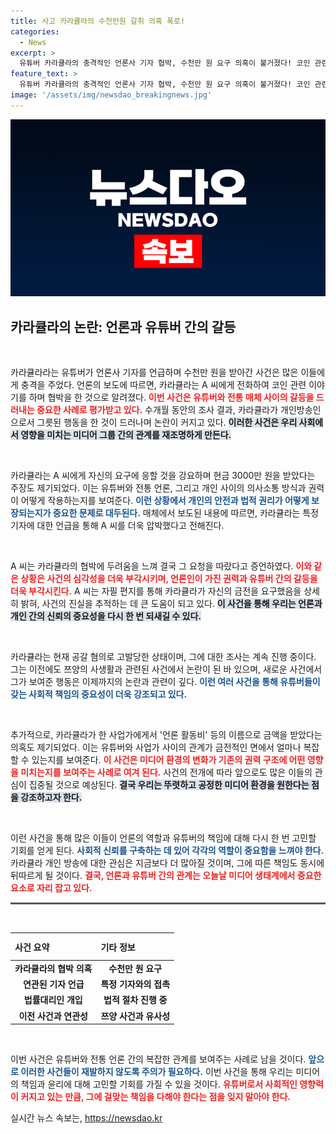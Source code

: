 ```yaml
---
title: 사고 카라큘라의 수천만원 갈취 의혹 폭로!
categories:
  - News
excerpt: >
  유튜버 카라큘라의 충격적인 언론사 기자 협박, 수천만 원 요구 의혹이 불거졌다! 코인 관련 비밀 대화에서 시작된 이 사건은 지금까지의 스캔들을 초래하며 논란을 더욱 증폭시키고 있다. 클릭해서 더 알아보세요!
feature_text: >
  유튜버 카라큘라의 충격적인 언론사 기자 협박, 수천만 원 요구 의혹이 불거졌다! 코인 관련 비밀 대화에서 시작된 이 사건은 지금까지의 스캔들을 초래하며 논란을 더욱 증폭시키고 있다. 클릭해서 더 알아보세요!
image: '/assets/img/newsdao_breakingnews.jpg'
---
```


<p><img src="/assets/img/newsdao_breakingnews.jpg" alt="flaretime 속보" /></p>

<h2 data-ke-size="size26">카라큘라의 논란: 언론과 유튜버 간의 갈등</h2>

<p data-ke-size="size16">&nbsp;</p>

<p>카라큘라라는 유튜버가 언론사 기자를 언급하며 수천만 원을 받아간 사건은 많은 이들에게 충격을 주었다. 언론의 보도에 따르면, 카라큘라는 A 씨에게 전화하여 코인 관련 이야기를 하며 협박을 한 것으로 알려졌다. <b><span style="color: #ee2323;">이번 사건은 유튜버와 전통 매체 사이의 갈등을 드러내는 중요한 사례로 평가받고 있다.</span></b> 수개월 동안의 조사 결과, 카라큘라가 개인방송인으로서 그릇된 행동을 한 것이 드러나며 논란이 커지고 있다. <b><span style="background-color: #21538527;">이러한 사건은 우리 사회에서 영향을 미치는 미디어 그룹 간의 관계를 재조명하게 만든다.</span></b> </p>

<p data-ke-size="size16">&nbsp;</p>

<p>카라큘라는 A 씨에게 자신의 요구에 응할 것을 강요하며 현금 3000만 원을 받았다는 주장도 제기되었다. 이는 유튜버와 전통 언론, 그리고 개인 사이의 의사소통 방식과 권력이 어떻게 작용하는지를 보여준다. <b><span style="color: #1a5490;">이런 상황에서 개인의 안전과 법적 권리가 어떻게 보장되는지가 중요한 문제로 대두된다.</span></b> 매체에서 보도된 내용에 따르면, 카라큘라는 특정 기자에 대한 언급을 통해 A 씨를 더욱 압박했다고 전해진다. </p>

<p data-ke-size="size16">&nbsp;</p>

<p>A 씨는 카라큘라의 협박에 두려움을 느껴 결국 그 요청을 따랐다고 증언하였다. <b><span style="color: #ee2323;">이와 같은 상황은 사건의 심각성을 더욱 부각시키며, 언론인이 가진 권력과 유튜버 간의 갈등을 더욱 부각시킨다.</span></b> A 씨는 자필 편지를 통해 카라큘라가 자신의 금전을 요구했음을 상세히 밝혀, 사건의 진실을 추적하는 데 큰 도움이 되고 있다. <b><span style="background-color: #21538527;">이 사건을 통해 우리는 언론과 개인 간의 신뢰의 중요성을 다시 한 번 되새길 수 있다.</span></b> </p>

<p data-ke-size="size16">&nbsp;</p>

<p>카라큘라는 현재 공갈 혐의로 고발당한 상태이며, 그에 대한 조사는 계속 진행 중이다. 그는 이전에도 쯔양의 사생활과 관련된 사건에서 논란이 된 바 있으며, 새로운 사건에서 그가 보여준 행동은 이제까지의 논란과 관련이 깊다. <b><span style="color: #1a5490;">이런 여러 사건을 통해 유튜버들이 갖는 사회적 책임의 중요성이 더욱 강조되고 있다.</span></b> </p>

<p data-ke-size="size16">&nbsp;</p>

<p>추가적으로, 카라큘라가 한 사업가에게서 '언론 활동비' 등의 이름으로 금액을 받았다는 의혹도 제기되었다. 이는 유튜버와 사업가 사이의 관계가 금전적인 면에서 얼마나 복잡할 수 있는지를 보여준다. <b><span style="color: #ee2323;">이 사건은 미디어 환경의 변화가 기존의 권력 구조에 어떤 영향을 미치는지를 보여주는 사례로 여겨 된다.</span></b> 사건의 전개에 따라 앞으로도 많은 이들의 관심이 집중될 것으로 예상된다. <b><span style="background-color: #21538527;">결국 우리는 뚜렷하고 공정한 미디어 환경을 원한다는 점을 강조하고자 한다.</span></b> </p>

<p data-ke-size="size16">&nbsp;</p>

<p>이런 사건을 통해 많은 이들이 언론의 역할과 유튜버의 책임에 대해 다시 한 번 고민할 기회를 얻게 된다. <b><span style="color: #1a5490;">사회적 신뢰를 구축하는 데 있어 각각의 역할이 중요함을 느껴야 한다.</span></b> 카라큘라 개인 방송에 대한 관심은 지금보다 더 많아질 것이며, 그에 따른 책임도 동시에 뒤따르게 될 것이다. <b><span style="color: #ee2323;">결국, 언론과 유튜버 간의 관계는 오늘날 미디어 생태계에서 중요한 요소로 자리 잡고 있다.</span></b> </p>

<hr style="height: 3px; border: none; background-color: #595959;"/>

<p data-ke-size="size16">&nbsp;</p>

<table style="width: 100%;">
  <thead>
    <tr>
      <th style="text-align: left; height: 36px;"><b>사건 요약</b></th>
      <th style="text-align: left; height: 36px;"><b>기타 정보</b></th>
    </tr>
  </thead>
  <tbody>
    <tr>
      <td style="text-align: center; height: 17px;"><b>카라큘라의 협박 의혹</b></td>
      <td style="text-align: center; height: 17px;"><b>수천만 원 요구</b></td>
    </tr>
    <tr>
      <td style="text-align: center; height: 17px;"><b>연관된 기자 언급</b></td>
      <td style="text-align: center; height: 17px;"><b>특정 기자와의 접촉</b></td>
    </tr>
    <tr>
      <td style="text-align: center; height: 17px;"><b>법률대리인 개입</b></td>
      <td style="text-align: center; height: 17px;"><b>법적 절차 진행 중</b></td>
    </tr>
    <tr>
      <td style="text-align: center; height: 17px;"><b>이전 사건과 연관성</b></td>
      <td style="text-align: center; height: 17px;"><b>쯔양 사건과 유사성</b></td>
    </tr>
  </tbody>
</table>

<p data-ke-size="size16">&nbsp;</p>

<p>이번 사건은 유튜버와 전통 언론 간의 복잡한 관계를 보여주는 사례로 남을 것이다. <b><span style="color: #1a5490;">앞으로 이러한 사건들이 재발하지 않도록 주의가 필요하다.</span></b> 이번 사건을 통해 우리는 미디어의 책임과 윤리에 대해 고민할 기회를 가질 수 있을 것이다. <b><span style="color: #ee2323;">유튜버로서 사회적인 영향력이 커지고 있는 만큼, 그에 걸맞는 책임을 다해야 한다는 점을 잊지 말아야 한다.</span></b></p>
실시간 뉴스 속보는, <a href="https://newsdao.kr" rel="dofollow">https://newsdao.kr</a>


